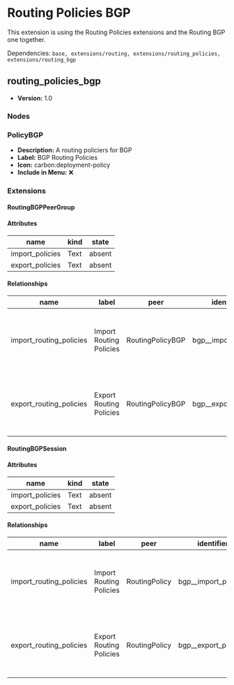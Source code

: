 # Routing Policies BGP

This extension is using the Routing Policies extensions and the Routing BGP one together.

Dependencies: `base, extensions/routing, extensions/routing_policies, extensions/routing_bgp`

## routing_policies_bgp

- **Version:** 1.0

### Nodes

### PolicyBGP

- **Description:** A routing policiers for BGP
- **Label:** BGP Routing Policies
- **Icon:** carbon:deployment-policy
- **Include in Menu:** ❌

### Extensions

#### RoutingBGPPeerGroup

#### Attributes

| name | kind | state |
| ---- | ---- | ----- |
| import\_policies | Text | absent |
| export\_policies | Text | absent |

#### Relationships

| name | label | peer | identifier | description | kind | cardinality |
| ---- | ----- | ---- | ---------- | ----------- | ---- | ----------- |
| import\_routing\_policies | Import Routing Policies | RoutingPolicyBGP | bgp\_\_import\_policies | The routing\-policies used by this instance for import\. | Generic | many |
| export\_routing\_policies | Export Routing Policies | RoutingPolicyBGP | bgp\_\_export\_policies | The routing\-policies used by this instance for export\. | Generic | many |

#### RoutingBGPSession

#### Attributes

| name | kind | state |
| ---- | ---- | ----- |
| import\_policies | Text | absent |
| export\_policies | Text | absent |

#### Relationships

| name | label | peer | identifier | description | kind | cardinality |
| ---- | ----- | ---- | ---------- | ----------- | ---- | ----------- |
| import\_routing\_policies | Import Routing Policies | RoutingPolicy | bgp\_\_import\_policies | The routing\-policies used by this instance for import\. | Generic | many |
| export\_routing\_policies | Export Routing Policies | RoutingPolicy | bgp\_\_export\_policies | The routing\-policies used by this instance for export\. | Generic | many |
